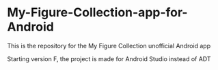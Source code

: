 My-Figure-Collection-app-for-Android
====================================

This is the repository for the My Figure Collection unofficial Android app


Starting version F, the project is made for Android Studio instead of ADT
